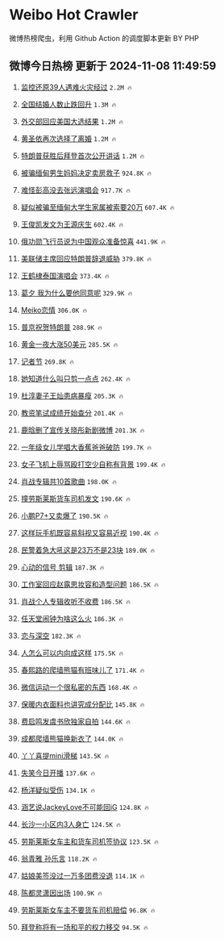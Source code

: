 # Weibo Hot Crawler 



微博热榜爬虫，利用 Github Action 的调度脚本更新 BY PHP 


## 微博今日热榜 更新于 2024-11-08 11:49:59 
1. [监控还原39人遇难火灾经过](https://s.weibo.com/weibo?q=%23%E7%9B%91%E6%8E%A7%E8%BF%98%E5%8E%9F39%E4%BA%BA%E9%81%87%E9%9A%BE%E7%81%AB%E7%81%BE%E7%BB%8F%E8%BF%87%23&t=31&band_rank=1&Refer=top) `2.2M 🔥` 

1. [全国结婚人数止跌回升](https://s.weibo.com/weibo?q=%23%E5%85%A8%E5%9B%BD%E7%BB%93%E5%A9%9A%E4%BA%BA%E6%95%B0%E6%AD%A2%E8%B7%8C%E5%9B%9E%E5%8D%87%23&t=31&band_rank=2&Refer=top) `1.3M 🔥` 

1. [外交部回应美国大选结果](https://s.weibo.com/weibo?q=%23%E5%A4%96%E4%BA%A4%E9%83%A8%E5%9B%9E%E5%BA%94%E7%BE%8E%E5%9B%BD%E5%A4%A7%E9%80%89%E7%BB%93%E6%9E%9C%23&t=31&band_rank=3&Refer=top) `1.2M 🔥` 

1. [黄圣依再次选择了离婚](https://s.weibo.com/weibo?q=%E9%BB%84%E5%9C%A3%E4%BE%9D%E5%86%8D%E6%AC%A1%E9%80%89%E6%8B%A9%E4%BA%86%E7%A6%BB%E5%A9%9A&t=31&band_rank=4&Refer=top) `1.2M 🔥` 

1. [特朗普获胜后拜登首次公开讲话](https://s.weibo.com/weibo?q=%23%E7%89%B9%E6%9C%97%E6%99%AE%E8%8E%B7%E8%83%9C%E5%90%8E%E6%8B%9C%E7%99%BB%E9%A6%96%E6%AC%A1%E5%85%AC%E5%BC%80%E8%AE%B2%E8%AF%9D%23&t=31&band_rank=5&Refer=top) `1.2M 🔥` 

1. [被骗缅甸男生妈妈决定卖房救子](https://s.weibo.com/weibo?q=%23%E8%A2%AB%E9%AA%97%E7%BC%85%E7%94%B8%E7%94%B7%E7%94%9F%E5%A6%88%E5%A6%88%E5%86%B3%E5%AE%9A%E5%8D%96%E6%88%BF%E6%95%91%E5%AD%90%23&t=31&band_rank=6&Refer=top) `924.8K 🔥` 

1. [难怪彭高没去张远演唱会](https://s.weibo.com/weibo?q=%23%E9%9A%BE%E6%80%AA%E5%BD%AD%E9%AB%98%E6%B2%A1%E5%8E%BB%E5%BC%A0%E8%BF%9C%E6%BC%94%E5%94%B1%E4%BC%9A%23&t=31&band_rank=7&Refer=top) `917.7K 🔥` 

1. [疑似被骗至缅甸大学生家属被索要20万](https://s.weibo.com/weibo?q=%23%E7%96%91%E4%BC%BC%E8%A2%AB%E9%AA%97%E8%87%B3%E7%BC%85%E7%94%B8%E5%A4%A7%E5%AD%A6%E7%94%9F%E5%AE%B6%E5%B1%9E%E8%A2%AB%E7%B4%A2%E8%A6%8120%E4%B8%87%23&t=31&band_rank=8&Refer=top) `607.4K 🔥` 

1. [王俊凯发文为王源庆生](https://s.weibo.com/weibo?q=%23%E7%8E%8B%E4%BF%8A%E5%87%AF%E5%8F%91%E6%96%87%E4%B8%BA%E7%8E%8B%E6%BA%90%E5%BA%86%E7%94%9F%23&t=31&band_rank=9&Refer=top) `602.4K 🔥` 

1. [俄功勋飞行员说为中国观众准备惊喜](https://s.weibo.com/weibo?q=%23%E4%BF%84%E5%8A%9F%E5%8B%8B%E9%A3%9E%E8%A1%8C%E5%91%98%E8%AF%B4%E4%B8%BA%E4%B8%AD%E5%9B%BD%E8%A7%82%E4%BC%97%E5%87%86%E5%A4%87%E6%83%8A%E5%96%9C%23&t=31&band_rank=10&Refer=top) `441.9K 🔥` 

1. [美联储主席回应特朗普辞退威胁](https://s.weibo.com/weibo?q=%23%E7%BE%8E%E8%81%94%E5%82%A8%E4%B8%BB%E5%B8%AD%E5%9B%9E%E5%BA%94%E7%89%B9%E6%9C%97%E6%99%AE%E8%BE%9E%E9%80%80%E5%A8%81%E8%83%81%23&t=31&band_rank=11&Refer=top) `379.8K 🔥` 

1. [王鹤棣泰国演唱会](https://s.weibo.com/weibo?q=%23%E7%8E%8B%E9%B9%A4%E6%A3%A3%E6%B3%B0%E5%9B%BD%E6%BC%94%E5%94%B1%E4%BC%9A%23&t=31&band_rank=12&Refer=top) `373.4K 🔥` 

1. [葛夕 我为什么要他同意呢](https://s.weibo.com/weibo?q=%E8%91%9B%E5%A4%95%20%E6%88%91%E4%B8%BA%E4%BB%80%E4%B9%88%E8%A6%81%E4%BB%96%E5%90%8C%E6%84%8F%E5%91%A2&t=31&band_rank=13&Refer=top) `329.9K 🔥` 

1. [Meiko恋情](https://s.weibo.com/weibo?q=%23Meiko%E6%81%8B%E6%83%85%23&t=31&band_rank=14&Refer=top) `306.0K 🔥` 

1. [普京祝贺特朗普](https://s.weibo.com/weibo?q=%23%E6%99%AE%E4%BA%AC%E7%A5%9D%E8%B4%BA%E7%89%B9%E6%9C%97%E6%99%AE%23&t=31&band_rank=15&Refer=top) `288.9K 🔥` 

1. [黄金一夜大涨50美元](https://s.weibo.com/weibo?q=%23%E9%BB%84%E9%87%91%E4%B8%80%E5%A4%9C%E5%A4%A7%E6%B6%A850%E7%BE%8E%E5%85%83%23&t=31&band_rank=16&Refer=top) `285.5K 🔥` 

1. [记者节](https://s.weibo.com/weibo?q=%E8%AE%B0%E8%80%85%E8%8A%82&t=31&band_rank=17&Refer=top) `269.8K 🔥` 

1. [她知道什么叫只剪一点点](https://s.weibo.com/weibo?q=%23%E5%A5%B9%E7%9F%A5%E9%81%93%E4%BB%80%E4%B9%88%E5%8F%AB%E5%8F%AA%E5%89%AA%E4%B8%80%E7%82%B9%E7%82%B9%23&t=31&band_rank=18&Refer=top) `262.4K 🔥` 

1. [杜淳妻子王灿患病暴瘦](https://s.weibo.com/weibo?q=%23%E6%9D%9C%E6%B7%B3%E5%A6%BB%E5%AD%90%E7%8E%8B%E7%81%BF%E6%82%A3%E7%97%85%E6%9A%B4%E7%98%A6%23&t=31&band_rank=19&Refer=top) `205.3K 🔥` 

1. [教资笔试成绩开始查分](https://s.weibo.com/weibo?q=%23%E6%95%99%E8%B5%84%E7%AC%94%E8%AF%95%E6%88%90%E7%BB%A9%E5%BC%80%E5%A7%8B%E6%9F%A5%E5%88%86%23&t=31&band_rank=20&Refer=top) `201.4K 🔥` 

1. [鹿晗删了宣传关晓彤新剧微博](https://s.weibo.com/weibo?q=%23%E9%B9%BF%E6%99%97%E5%88%A0%E4%BA%86%E5%AE%A3%E4%BC%A0%E5%85%B3%E6%99%93%E5%BD%A4%E6%96%B0%E5%89%A7%E5%BE%AE%E5%8D%9A%23&t=31&band_rank=21&Refer=top) `201.3K 🔥` 

1. [一年级女儿学唱大香蕉爸爸破防](https://s.weibo.com/weibo?q=%23%E4%B8%80%E5%B9%B4%E7%BA%A7%E5%A5%B3%E5%84%BF%E5%AD%A6%E5%94%B1%E5%A4%A7%E9%A6%99%E8%95%89%E7%88%B8%E7%88%B8%E7%A0%B4%E9%98%B2%23&t=31&band_rank=22&Refer=top) `199.7K 🔥` 

1. [女子飞机上辱骂殴打空少自称有背景](https://s.weibo.com/weibo?q=%23%E5%A5%B3%E5%AD%90%E9%A3%9E%E6%9C%BA%E4%B8%8A%E8%BE%B1%E9%AA%82%E6%AE%B4%E6%89%93%E7%A9%BA%E5%B0%91%E8%87%AA%E7%A7%B0%E6%9C%89%E8%83%8C%E6%99%AF%23&t=31&band_rank=23&Refer=top) `199.4K 🔥` 

1. [肖战专辑共10首歌曲](https://s.weibo.com/weibo?q=%23%E8%82%96%E6%88%98%E4%B8%93%E8%BE%91%E5%85%B110%E9%A6%96%E6%AD%8C%E6%9B%B2%23&t=31&band_rank=24&Refer=top) `198.0K 🔥` 

1. [撞劳斯莱斯货车司机发文](https://s.weibo.com/weibo?q=%23%E6%92%9E%E5%8A%B3%E6%96%AF%E8%8E%B1%E6%96%AF%E8%B4%A7%E8%BD%A6%E5%8F%B8%E6%9C%BA%E5%8F%91%E6%96%87%23&t=31&band_rank=25&Refer=top) `190.6K 🔥` 

1. [小鹏P7+又卖爆了](https://s.weibo.com/weibo?q=%23%E5%B0%8F%E9%B9%8FP7%2B%E5%8F%88%E5%8D%96%E7%88%86%E4%BA%86%23&t=31&band_rank=26&Refer=top) `190.5K 🔥` 

1. [这样玩手机既容易斜视又容易近视](https://s.weibo.com/weibo?q=%23%E8%BF%99%E6%A0%B7%E7%8E%A9%E6%89%8B%E6%9C%BA%E6%97%A2%E5%AE%B9%E6%98%93%E6%96%9C%E8%A7%86%E5%8F%88%E5%AE%B9%E6%98%93%E8%BF%91%E8%A7%86%23&t=31&band_rank=27&Refer=top) `190.4K 🔥` 

1. [民警着急大吼这是23万不是23块](https://s.weibo.com/weibo?q=%23%E6%B0%91%E8%AD%A6%E7%9D%80%E6%80%A5%E5%A4%A7%E5%90%BC%E8%BF%99%E6%98%AF23%E4%B8%87%E4%B8%8D%E6%98%AF23%E5%9D%97%23&t=31&band_rank=28&Refer=top) `189.0K 🔥` 

1. [心动的信号 剪辑](https://s.weibo.com/weibo?q=%E5%BF%83%E5%8A%A8%E7%9A%84%E4%BF%A1%E5%8F%B7%20%E5%89%AA%E8%BE%91&t=31&band_rank=29&Refer=top) `187.3K 🔥` 

1. [工作室回应赵露思妆容和造型问题](https://s.weibo.com/weibo?q=%23%E5%B7%A5%E4%BD%9C%E5%AE%A4%E5%9B%9E%E5%BA%94%E8%B5%B5%E9%9C%B2%E6%80%9D%E5%A6%86%E5%AE%B9%E5%92%8C%E9%80%A0%E5%9E%8B%E9%97%AE%E9%A2%98%23&t=31&band_rank=30&Refer=top) `186.5K 🔥` 

1. [肖战个人专辑收听不收费](https://s.weibo.com/weibo?q=%23%E8%82%96%E6%88%98%E4%B8%AA%E4%BA%BA%E4%B8%93%E8%BE%91%E6%94%B6%E5%90%AC%E4%B8%8D%E6%94%B6%E8%B4%B9%23&t=31&band_rank=31&Refer=top) `186.5K 🔥` 

1. [任天堂闹钟为啥这么火](https://s.weibo.com/weibo?q=%23%E4%BB%BB%E5%A4%A9%E5%A0%82%E9%97%B9%E9%92%9F%E4%B8%BA%E5%95%A5%E8%BF%99%E4%B9%88%E7%81%AB%23&t=31&band_rank=32&Refer=top) `186.3K 🔥` 

1. [恋与深空](https://s.weibo.com/weibo?q=%E6%81%8B%E4%B8%8E%E6%B7%B1%E7%A9%BA&t=31&band_rank=33&Refer=top) `182.3K 🔥` 

1. [人怎么可以内向成这样](https://s.weibo.com/weibo?q=%E4%BA%BA%E6%80%8E%E4%B9%88%E5%8F%AF%E4%BB%A5%E5%86%85%E5%90%91%E6%88%90%E8%BF%99%E6%A0%B7&t=31&band_rank=34&Refer=top) `175.5K 🔥` 

1. [春熙路的爬墙熊猫有班味儿了](https://s.weibo.com/weibo?q=%23%E6%98%A5%E7%86%99%E8%B7%AF%E7%9A%84%E7%88%AC%E5%A2%99%E7%86%8A%E7%8C%AB%E6%9C%89%E7%8F%AD%E5%91%B3%E5%84%BF%E4%BA%86%23&t=31&band_rank=35&Refer=top) `171.4K 🔥` 

1. [微信运动一个很私密的东西](https://s.weibo.com/weibo?q=%23%E5%BE%AE%E4%BF%A1%E8%BF%90%E5%8A%A8%E4%B8%80%E4%B8%AA%E5%BE%88%E7%A7%81%E5%AF%86%E7%9A%84%E4%B8%9C%E8%A5%BF%23&t=31&band_rank=36&Refer=top) `168.4K 🔥` 

1. [保暖内衣面料也讲究成分配比](https://s.weibo.com/weibo?q=%E4%BF%9D%E6%9A%96%E5%86%85%E8%A1%A3%E9%9D%A2%E6%96%99%E4%B9%9F%E8%AE%B2%E7%A9%B6%E6%88%90%E5%88%86%E9%85%8D%E6%AF%94&t=31&band_rank=37&Refer=top) `145.8K 🔥` 

1. [费启鸣发虞书欣独家自拍](https://s.weibo.com/weibo?q=%E8%B4%B9%E5%90%AF%E9%B8%A3%E5%8F%91%E8%99%9E%E4%B9%A6%E6%AC%A3%E7%8B%AC%E5%AE%B6%E8%87%AA%E6%8B%8D&t=31&band_rank=38&Refer=top) `144.6K 🔥` 

1. [成都爬墙熊猫换新衣了](https://s.weibo.com/weibo?q=%23%E6%88%90%E9%83%BD%E7%88%AC%E5%A2%99%E7%86%8A%E7%8C%AB%E6%8D%A2%E6%96%B0%E8%A1%A3%E4%BA%86%23&t=31&band_rank=39&Refer=top) `144.0K 🔥` 

1. [丫丫喜提mini滑梯](https://s.weibo.com/weibo?q=%23%E4%B8%AB%E4%B8%AB%E5%96%9C%E6%8F%90mini%E6%BB%91%E6%A2%AF%23&t=31&band_rank=40&Refer=top) `143.5K 🔥` 

1. [失笑今日开播](https://s.weibo.com/weibo?q=%23%E5%A4%B1%E7%AC%91%E4%BB%8A%E6%97%A5%E5%BC%80%E6%92%AD%23&t=31&band_rank=41&Refer=top) `137.6K 🔥` 

1. [杨洋疑似受伤](https://s.weibo.com/weibo?q=%23%E6%9D%A8%E6%B4%8B%E7%96%91%E4%BC%BC%E5%8F%97%E4%BC%A4%23&t=31&band_rank=42&Refer=top) `134.1K 🔥` 

1. [涵艺说JackeyLove不可能回iG](https://s.weibo.com/weibo?q=%23%E6%B6%B5%E8%89%BA%E8%AF%B4JackeyLove%E4%B8%8D%E5%8F%AF%E8%83%BD%E5%9B%9EiG%23&t=31&band_rank=43&Refer=top) `124.8K 🔥` 

1. [长沙一小区内3人身亡](https://s.weibo.com/weibo?q=%23%E9%95%BF%E6%B2%99%E4%B8%80%E5%B0%8F%E5%8C%BA%E5%86%853%E4%BA%BA%E8%BA%AB%E4%BA%A1%23&t=31&band_rank=44&Refer=top) `124.5K 🔥` 

1. [劳斯莱斯女车主和货车司机签协议](https://s.weibo.com/weibo?q=%23%E5%8A%B3%E6%96%AF%E8%8E%B1%E6%96%AF%E5%A5%B3%E8%BD%A6%E4%B8%BB%E5%92%8C%E8%B4%A7%E8%BD%A6%E5%8F%B8%E6%9C%BA%E7%AD%BE%E5%8D%8F%E8%AE%AE%23&t=31&band_rank=45&Refer=top) `123.5K 🔥` 

1. [翁青雅 孙乐言](https://s.weibo.com/weibo?q=%E7%BF%81%E9%9D%92%E9%9B%85%20%E5%AD%99%E4%B9%90%E8%A8%80&t=31&band_rank=46&Refer=top) `118.2K 🔥` 

1. [姑娘美签没过一万多团费没退](https://s.weibo.com/weibo?q=%23%E5%A7%91%E5%A8%98%E7%BE%8E%E7%AD%BE%E6%B2%A1%E8%BF%87%E4%B8%80%E4%B8%87%E5%A4%9A%E5%9B%A2%E8%B4%B9%E6%B2%A1%E9%80%80%23&t=31&band_rank=47&Refer=top) `114.1K 🔥` 

1. [陈都灵潇因出场](https://s.weibo.com/weibo?q=%23%E9%99%88%E9%83%BD%E7%81%B5%E6%BD%87%E5%9B%A0%E5%87%BA%E5%9C%BA%23&t=31&band_rank=48&Refer=top) `100.9K 🔥` 

1. [劳斯莱斯女车主不要货车司机赔偿](https://s.weibo.com/weibo?q=%23%E5%8A%B3%E6%96%AF%E8%8E%B1%E6%96%AF%E5%A5%B3%E8%BD%A6%E4%B8%BB%E4%B8%8D%E8%A6%81%E8%B4%A7%E8%BD%A6%E5%8F%B8%E6%9C%BA%E8%B5%94%E5%81%BF%23&t=31&band_rank=49&Refer=top) `96.8K 🔥` 

1. [拜登称将有一场和平的权力移交](https://s.weibo.com/weibo?q=%23%E6%8B%9C%E7%99%BB%E7%A7%B0%E5%B0%86%E6%9C%89%E4%B8%80%E5%9C%BA%E5%92%8C%E5%B9%B3%E7%9A%84%E6%9D%83%E5%8A%9B%E7%A7%BB%E4%BA%A4%23&t=31&band_rank=50&Refer=top) `94.5K 🔥` 

